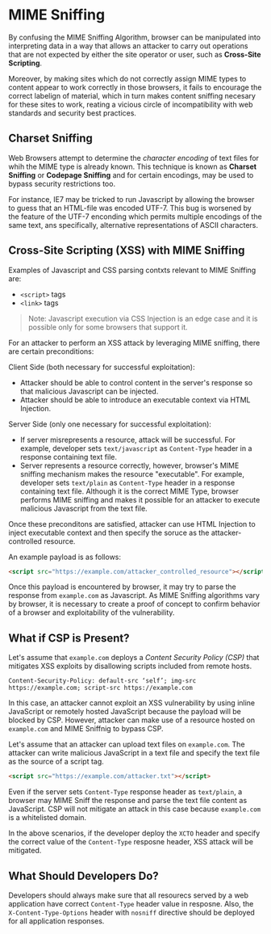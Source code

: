 # MIME Sniffing

By confusing the MIME Sniffing Algorithm, browser can be manipulated into interpreting data in a way that allows an attacker to carry out operations that are not expected by either the site operator or user, such as __Cross-Site Scripting__.

Moreover, by making sites which do not correctly assign MIME types to content appear to work correctly in those browsers, it fails to encourage the correct labelign of material, which in turn makes content sniffing necesary for these sites to work, reating a vicious circle of incompatibility with web standards and security best practices.

## Charset Sniffing

Web Browsers attempt to determine the _character encoding_ of text files for whih the MIME type is already known. This technique is known as __Charset Sniffing__ or __Codepage Sniffing__ and for certain encodings, may be used to bypass security restrictions too.

For instance, IE7 may be tricked to run Javascript by allowing the browser to guess that an HTML-file was encoded UTF-7. This bug is worsened by the feature of the UTF-7 enconding which permits multiple encodings of the same text, ans specifically, alternative representations of ASCII characters.

## Cross-Site Scripting (XSS) with MIME Sniffing

Examples of Javascript and CSS parsing contxts relevant to MIME Sniffing are:

* `<script>` tags
* `<link>` tags

> Note: Javascript execution via CSS Injection is an edge case and it is possible only for some browsers that support it.

For an attacker to perform an XSS attack by leveraging MIME sniffing, there are certain preconditions:

Client Side (both necessary for successful exploitation):
* Attacker should be able to control content in the server's response so that malicious Javascript can be injected.
* Attacker should be able to introduce an executable context via HTML Injection.

Server Side (only one necessary for successful exploitation):
* If server misrepresents a resource, attack will be successful. For example, developer sets `text/javascript` as `Content-Type` header in a response containing text file.
* Server represents a resource correctly, however, browser's MIME sniffing mechanism makes the resource "executable". For example, developer sets `text/plain` as `Content-Type` header in a response containing text file. Although it is the correct MIME Type, browser performs MIME sniffing and makes it possible for an attacker to execute malicious Javascript from the text file.

Once these preconditons are satisfied, attacker can use HTML Injection to inject executable context and then specify the soruce as the attacker-controlled resource.

An example payload is as follows:

```html
<script src="https://example.com/attacker_controlled_resource"></script>
```

Once this payload is encountered by browser, it may try to parse the response from `example.com` as Javascript. As MIME Sniffing algorithms vary by browser, it is necessary to create a proof of concept to confirm behavior of a browser and exploitability of the vulnerability.

## What if CSP is Present?

Let's assume that `example.com` deploys a _Content Security Policy (CSP)_ that mitigates XSS exploits by disallowing scripts included from remote hosts.

```
Content-Security-Policy: default-src ‘self’; img-src https://example.com; script-src https://example.com
```

In this case, an attacker cannot exploit an XSS vulnerability by using inline JavaScript or remotely hosted JavaScript because the payload will be blocked by CSP. However, attacker can make use of a resource hosted on `example.com` and MIME Sniffnig to bypass CSP.

Let's assume that an attacker can upload text files on `example.com`. The attacker can write malicious JavaScript in a text file and specify the text file as the source of a script tag.

```html
<script src="https://example.com/attacker.txt"></script>
```

Even if the server sets `Content-Type` response header as `text/plain`, a browser may MIME Sniff the response and parse the text file content as JavaScript. CSP will not mitigate an attack in this case because `example.com` is a whitelisted domain.

In the above scenarios, if the developer deploy the `XCTO` header and specify the correct value of the `Content-Type` resposne header, XSS attack will be mitigated.

## What Should Developers Do?

Developers should always make sure that all resourecs served by a web application have correct `Content-Type` header value in resposne. Also, the `X-Content-Type-Options` header with `nosniff` directive should be deployed for all application responses.